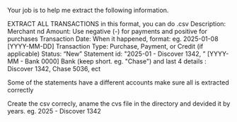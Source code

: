 Your job is to help me extract the following information.

EXTRACT ALL TRANSACTIONS in this format, you can do .csv
Description: Merchant nd
Amount: Use negative (-) for payments and positive for purchases
Transaction Date: When it happened, format: eg. 2025-01-08 [YYYY-MM-DD]
Transaction Type: Purchase, Payment, or Credit (if applicable)
Status: “New”
Statement id: "2025-01 - Discover 1342, ” [YYYY-MM - Bank 0000]
Bank (keep short. eg. "Chase") and last 4 details : Discover 1342, Chase 5036, ect

Some of the statements have a different accounts make sure all is extracted correctly

Create the csv correcly, aname the cvs file in the directory and devided it by years. eg. 2025 - Discover 1342
